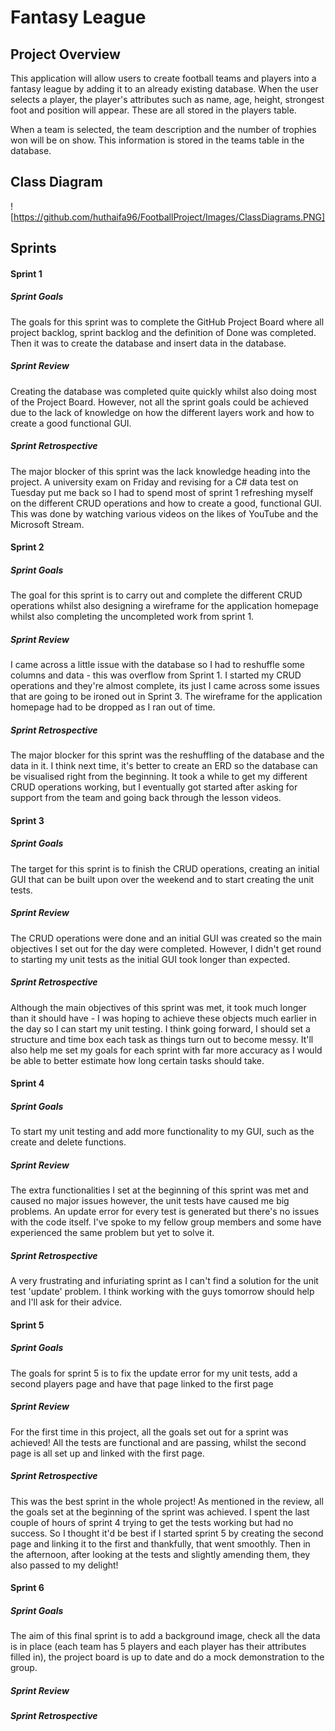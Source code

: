 # Fantasy League

## Project Overview

This application will allow users to create football teams and players into a fantasy league by  adding it to an already existing database. When the user selects a player, the player's attributes such as name, age, height, strongest foot and position will appear. These are all stored in the players table.

When a team is selected, the team description and the number of trophies won will be on show. This information is stored in the teams table in the database.

## Class Diagram

![https://github.com/huthaifa96/FootballProject/Images/ClassDiagrams.PNG]

## Sprints

#### Sprint 1

##### Sprint Goals

The goals for this sprint was to complete the GitHub Project Board where all project backlog, sprint backlog and the definition of Done was completed. Then it was to create the database and insert data in the database.

##### Sprint Review

Creating the database was completed quite quickly whilst also doing most of the Project Board. However, not all the sprint goals could be achieved due to the lack of knowledge on how the different layers work and how to create a good functional GUI.

##### Sprint Retrospective

The major blocker of this sprint was the lack knowledge heading into the project. A university exam on Friday and revising for a C# data test on Tuesday put me back so I had to spend most of sprint 1 refreshing myself on the different CRUD operations and how to create a good, functional GUI. This was done by watching various videos on the likes of YouTube and the Microsoft Stream.

#### Sprint 2

##### Sprint Goals

The goal for this sprint is to carry out and complete the different CRUD operations whilst also designing a wireframe for the application homepage whilst also completing the uncompleted work from sprint 1.

##### Sprint Review

I came across a little issue with the database so I had to reshuffle some columns and data - this was overflow from Sprint 1. I started my CRUD operations and they're almost complete, its just I came across some issues that are going to be ironed out in Sprint 3. The wireframe for the application homepage had to be dropped as I ran out of time.

##### Sprint Retrospective

The major blocker for this sprint was the reshuffling of the database and the data in it. I think next time, it's better to create an ERD so the database can be visualised right from the beginning. It took a while to get my different CRUD operations working, but I eventually got started after asking for support from the team and going back through the lesson videos.

#### Sprint 3

##### Sprint Goals

The target for this sprint is to finish the CRUD operations, creating an initial GUI that can be built upon over the weekend and to start creating the unit tests.

##### Sprint Review

The CRUD operations were done and an initial GUI was created so the main objectives I set out for the day were completed. However, I didn't get round to starting my unit tests as the initial GUI took longer than expected. 

##### Sprint Retrospective

Although the main objectives of this sprint was met, it took much longer than it should have - I was hoping to achieve these objects much earlier in the day so I can start my unit testing. I think going forward, I should set a structure and time box each task as things turn out to become messy. It'll also help me set my goals for each sprint with far more accuracy as I would be able to better estimate how long certain tasks should take.

#### Sprint 4

##### Sprint Goals

To start my unit testing and add more functionality to my GUI, such as the create and delete functions.

##### Sprint Review

The extra functionalities I set at the beginning of this sprint was met and caused no major issues however, the unit tests have caused me big problems. An update error for every test is generated but there's no issues with the code itself. I've spoke to my fellow group members and some have experienced the same problem but yet to solve it.

##### Sprint Retrospective

A very frustrating and infuriating sprint as I can't find a solution for the unit test 'update' problem. I think working with the guys tomorrow should help and I'll ask for their advice.

#### Sprint 5

##### Sprint Goals

The goals for sprint 5 is to fix the update error for my unit tests, add a second players page and have that page linked to the first page

##### Sprint Review

For the first time in this project, all the goals set out for a sprint was achieved! All the tests are functional and are passing, whilst the second page is all set up and linked with the first page.

##### Sprint Retrospective

This was the best sprint in the whole project! As mentioned in the review, all the goals set at the beginning of the sprint was achieved. I spent the last couple of hours of sprint 4 trying to get the tests working but had no success. So I thought it'd be best if I started sprint 5 by creating the second page and linking it to the first and thankfully, that went smoothly. Then in the afternoon, after looking at the tests and slightly amending them, they also passed to my delight! 

#### Sprint 6

##### Sprint Goals

The aim of this final sprint is to add a background image, check all the data is in place (each team has 5 players and each player has their attributes filled in), the project board is up to date and do a mock demonstration to the group.

##### Sprint Review


##### Sprint Retrospective
